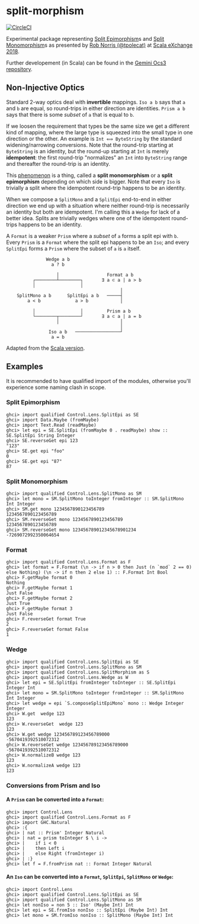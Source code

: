 split-morphism
==============

[![CircleCI](https://circleci.com/gh/gvolpe/split-morphism/tree/master.svg?style=svg)](https://circleci.com/gh/gvolpe/split-morphism/tree/master)

Experimental package representing [Split Epimorphism](https://ncatlab.org/nlab/show/split+epimorphism)s and [Split Monomorphism](https://ncatlab.org/nlab/show/split+monomorphism)s as presented by [Rob Norris (@tpolecat)](https://github.com/tpolecat) at [Scala eXchange 2018](https://skillsmatter.com/skillscasts/11626-keynote-pushing-types-and-gazing-at-the-stars).

Further developement (in Scala) can be found in the [Gemini Ocs3
repository](https://github.com/gemini-hlsw/ocs3/tree/develop/modules/core/shared/src/main/scala/gem/optics).

## Non-Injective Optics

Standard 2-way optics deal with **invertible** mappings. `Iso a b` says that `a` and `b` are equal, so round-trips in either direction are identities. `Prism a b` says that there is some *subset* of `a` that is equal to `b`.

If we loosen the requirement that types be the same size we get a different kind of mapping, where the large type is squeezed into the small type in one direction or the other. An example is `Int ⟺ ByteString` by the standard widening/narrowing conversions. Note that the round-trip starting at `ByteString` is an identity, but the round-up starting at `Int` is merely **idempotent**: the first round-trip "normalizes" an `Int` into `ByteString` range and thereafter the round-trip is an identity.

This [phenomenon](https://ncatlab.org/nlab/show/split+epimorphism) is a thing, called a **split monomorphism** or a **split epimorphism** depending on which side is bigger. Note that every `Iso` is trivially a split where the idempotent round-trip happens to be an identity.

When we compose a `SplitMono` and a `SplitEpi` end-to-end in either direction we end up with a situation where neither round-trip is necessarily an identity but both are idempotent. I'm calling this a `Wedge` for lack of a better idea. Splits are trivially wedges where one of the idempotent round-trips happens to be an identity.

A `Format` is a weaker `Prism` where a *subset* of `a` forms a split epi with `b`. Every `Prism` is a `Format` where the split epi happens to be an `Iso`; and every `SplitEpi` forms a `Prism` where the subset of `a` is `a` itself.


```
               Wedge a b
                 a ? b

                   │                  Format a b
          ┌────────┴────────┐       ∃ a ⊂ a | a > b
          │                 │
                                           │
    SplitMono a b      SplitEpi a b   ─────┤
        a < b             a > b            │

          │                 │         Prism a b
          └────────┬────────┘       ∃ a ⊂ a | a = b
                   │                       │
                                           │
                Iso a b   ─────────────────┘
                 a = b
```

Adapted from the [Scala
version](https://github.com/gemini-hlsw/ocs3/blob/develop/modules/core/shared/src/main/scala/gem/optics/README.md).

## Examples

It is recommended to have qualified import of the modules, otherwise you'll experience some naming clash in scope.

### Split Epimorphism

```
ghci> import qualified Control.Lens.SplitEpi as SE
ghci> import Data.Maybe (fromMaybe)
ghci> import Text.Read (readMaybe)
ghci> let epi = SE.SplitEpi (fromMaybe 0 . readMaybe) show :: SE.SplitEpi String Integer
ghci> SE.reverseGet epi 123
"123"
ghci> SE.get epi "foo"
0
ghci> SE.get epi "87"
87
```

### Split Monomorphism

```
ghci> import qualified Control.Lens.SplitMono as SM
ghci> let mono = SM.SplitMono toInteger fromInteger :: SM.SplitMono Int Integer
ghci> SM.get mono 1234567890123456789
1234567890123456789
ghci> SM.reverseGet mono 1234567890123456789
1234567890123456789
ghci> SM.reverseGet mono 123456789012345678901234
-7269072992350064654
```

### Format

```
ghci> import qualified Control.Lens.Format as F
ghci> let format = F.Format (\n -> if n > 0 then Just (n `mod` 2 == 0) else Nothing) (\n -> if n then 2 else 1) :: F.Format Int Bool
ghci> F.getMaybe format 0
Nothing
ghci> F.getMaybe format 1
Just False
ghci> F.getMaybe format 2
Just True
ghci> F.getMaybe format 3
Just False
ghci> F.reverseGet format True
2
ghci> F.reverseGet format False
1
```

### Wedge

```
ghci> import qualified Control.Lens.SplitEpi as SE
ghci> import qualified Control.Lens.SplitMono as SM
ghci> import qualified Control.Lens.SplitMorphism as S
ghci> import qualified Control.Lens.Wedge as W
ghci> let epi = SE.SplitEpi fromInteger toInteger :: SE.SplitEpi Integer Int
ghci> let mono = SM.SplitMono toInteger fromInteger :: SM.SplitMono Int Integer
ghci> let wedge = epi `S.composeSplitEpiMono` mono :: Wedge Integer Integer
ghci> W.get  wedge 123
123
ghci> W.reverseGet  wedge 123
123
ghci> W.get wedge 123456789123456789000
-5670419392510072312
ghci> W.reverseGet wedge 123456789123456789000
-5670419392510072312
ghci> W.normalizeB wedge 123
123
ghci> W.normalizeA wedge 123
123
```

### Conversions from Prism and Iso

#### A `Prism` can be converted into a `Format`:

```
ghci> import Control.Lens
ghci> import qualified Control.Lens.Format as F
ghci> import GHC.Natural
ghci> :{
ghci> | nat :: Prism' Integer Natural
ghci> | nat = prism toInteger $ \ i ->
ghci> |    if i < 0
ghci> |    then Left i
ghci> |    else Right (fromInteger i)
ghci> | :}
ghci> let f = F.fromPrism nat :: Format Integer Natural
```

#### An `Iso` can be converted into a `Format`, `SplitEpi`, `SplitMono` or `Wedge`:

```
ghci> import Control.Lens
ghci> import qualified Control.Lens.SplitEpi as SE
ghci> import qualified Control.Lens.SplitMono as SM
ghci> let nonIso = non 5 :: Iso' (Maybe Int) Int
ghci> let epi = SE.fromIso nonIso :: SplitEpi (Maybe Int) Int
ghci> let mono = SM.fromIso nonIso :: SplitMono (Maybe Int) Int
```


